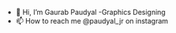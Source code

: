 - 👋 Hi, I’m Gaurab Paudyal
-Graphics Designing
- 📫 How to reach me @paudyal_jr on instagram

<!---
grbpdl/grbpdl is a ✨ special ✨ repository because its `README.md` (this file) appears on your GitHub profile.
You can click the Preview link to take a look at your changes.
--->
